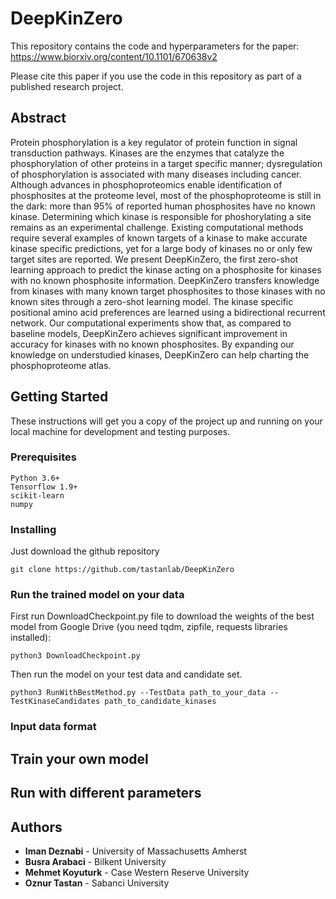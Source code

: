 # DeepKinZero
This repository contains the code and hyperparameters for the paper:
https://www.biorxiv.org/content/10.1101/670638v2

Please cite this paper if you use the code in this repository as part of a published research project.

## Abstract
Protein phosphorylation is a key regulator of protein function in signal transduction pathways. Kinases are the enzymes that catalyze the phosphorylation of other proteins in a target specific manner; dysregulation of phosphorylation is associated with many diseases including cancer.  Although advances in phosphoproteomics enable identification of phosphosites at the proteome level, most of the phosphoproteome is still in the dark:  more than 95% of reported human phosphosites have no known kinase. Determining which kinase is responsible for phoshorylating a site remains as an experimental challenge. Existing computational methods require several examples of known targets of a kinase to make accurate kinase specific predictions, yet for a large body of kinases no or only few target sites are reported. We present DeepKinZero, the first zero-shot learning approach to predict the kinase acting on a phosphosite for kinases with no known phosphosite information. DeepKinZero transfers knowledge from kinases with many known target phosphosites to those kinases with no known sites through a zero-shot learning model. The kinase specific positional amino acid preferences are learned using a  bidirectional recurrent network. Our computational experiments show that, as compared to baseline models, DeepKinZero achieves significant improvement in accuracy for kinases with no known phosphosites. By expanding  our knowledge on understudied kinases, DeepKinZero can help charting the phosphoproteome atlas.

## Getting Started

These instructions will get you a copy of the project up and running on your local machine for development and testing purposes.

### Prerequisites
```
Python 3.6+
Tensorflow 1.9+
scikit-learn
numpy
```

### Installing

Just download the github repository
```
git clone https://github.com/tastanlab/DeepKinZero
```

### Run the trained model on your data
First run DownloadCheckpoint.py file to download the weights of the best model from Google Drive (you need tqdm, zipfile, requests libraries installed):
```
python3 DownloadCheckpoint.py
```
Then run the model on your test data and candidate set.
```
python3 RunWithBestMethod.py --TestData path_to_your_data --TestKinaseCandidates path_to_candidate_kinases
```

### Input data format

## Train your own model

## Run with different parameters

## Authors

* **Iman Deznabi** - University of Massachusetts Amherst
* **Busra Arabaci** - Bilkent University
* **Mehmet Koyuturk** - Case Western Reserve University
* **Oznur Tastan** - Sabanci University
